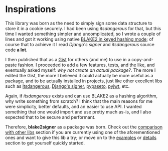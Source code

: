 # Inspirations

This library was born as the need to simply sign some data structure to store it in a cookie securely. I had been using *itsdangerous* for that, but this time I wanted something simpler and uncomplicated, so I wrote a couple of lines and got it working using native [BLAKE2 in keyed hashing mode](https://docs.python.org/3/library/hashlib.html#blake2); of course that to achieve it I read *Django's signer* and *itsdangerous* source code **a lot**.

I then published that as a [Gist](https://gist.github.com/HacKanCuBa/b93864a1ed41746b3d75f80eb09de109) for others (and me) to use in a copy-and-paste fashion. I proceeded to add a few features, tests, and the like, and eventually asked myself: *why not create an actual package?*. The more I edited the Gist, the more I believed it could actually be more useful as a package, and to be actually installed in projects, just like other excellent libs such as [itsdangerous](https://itsdangerous.palletsprojects.com), [Django's signer](https://docs.djangoproject.com/en/dev/topics/signing), [pypaseto](https://github.com/rlittlefield/pypaseto), [pyjwt](https://github.com/jpadilla/pyjwt), etc.

Again, if *itsdangerous* exists and can use BLAKE2 as a hashing algorithm, why write something from scratch? I think that the main reasons for me were simplicity, better defaults, and an easier to use API. I wanted something that one would import and use pretty much as-is, and I also expected that to be secure and performant.

Therefore, **blake2signer** as a package was born. Check out the [comparison with other libs](comparison.md) section if you are currently using one of the aforementioned ones and want to give this lib a try; or move on to the [examples](examples.md) or [details](details.md) section to get yourself quickly started.
